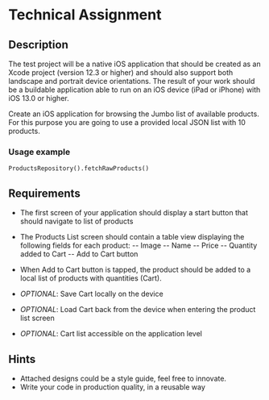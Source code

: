 # Technical Assignment

## Description   

The test project will be a native iOS application that should be created as an Xcode project (version 12.3 or higher) and should also support both landscape and portrait device  orientations. The result of your work should be a buildable application able to run on an iOS  device (iPad or iPhone) with iOS 13.0 or higher.  

Create an iOS application for browsing the Jumbo list of available products. For this purpose you are going to use a provided local JSON list with 10 products.


### Usage example
`ProductsRepository().fetchRawProducts()`

## Requirements

- The first screen of your application should display a start button that should navigate to list of products

- The Products List screen should contain a table view displaying the following fields for each product:
-- Image
-- Name
-- Price
-- Quantity added to Cart
-- Add to Cart button

- When Add to Cart button is tapped, the product should be added to a local list of products with quantities (Cart).

- _OPTIONAL_: Save Cart locally on the device
- _OPTIONAL_: Load Cart back from the device when entering the product list screen
- _OPTIONAL_: Cart list accessible on the application level

## Hints 

- Attached designs could be a style guide, feel free to innovate. 
- Write your code in production quality, in a reusable way
